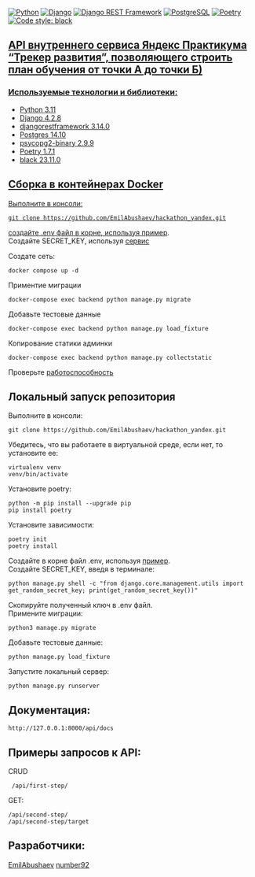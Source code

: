 [![Python](https://img.shields.io/badge/-Python-464646?style=flat-square&logo=Python)](https://www.python.org/)
[![Django](https://img.shields.io/badge/-Django-464646?style=flat-square&logo=Django)](https://www.djangoproject.com/)
[![Django REST Framework](https://img.shields.io/badge/-Django%20REST%20Framework-464646?style=flat-square&logo=Django%20REST%20Framework)](https://www.django-rest-framework.org/)
[![PostgreSQL](https://img.shields.io/badge/-PostgreSQL-464646?style=flat-square&logo=PostgreSQL)](https://www.postgresql.org/)
[![Poetry](https://img.shields.io/endpoint?url=https://python-poetry.org/badge/v0.json)](https://python-poetry.org/)
<a href="https://github.com/psf/black"><img alt="Code style: black" src="https://img.shields.io/badge/code%20style-black-000000.svg">


## API внутреннего сервиса Яндекс Практикума “Трекер развития”, позволяющего строить план обучения от точки А до точки Б)




### Используемые технологии и библиотеки:
* Python 3.11
* Django 4.2.8
* djangorestframework 3.14.0
* Postgres 14.10
* psycopg2-binary 2.9.9
* Poetry 1.7.1
* black 23.11.0

## Сборка в контейнерах Docker  
Выполните в консоли:
```
git clone https://github.com/EmilAbushaev/hackathon_yandex.git
```
создайте .env файл в корне, используя [пример](https://github.com/EmilAbushaev/hackathon_yandex/blob/main/.env.example).  
Создайте SECRET_KEY, используя [сервис](https://djecrety.ir/)  

Создате сеть:  
```
docker compose up -d
```
Приментие миграции  
```
docker-compose exec backend python manage.py migrate
```
Добавьте тестовые данные
```
docker-compose exec backend python manage.py load_fixture
```
Копирование статики админки
```
docker-compose exec backend python manage.py collectstatic 
```
Проверьте [работоспособность](http://localhost:8000/api/docs/)

## Локальный запуск репозитория

Выполните в консоли:
```
git clone https://github.com/EmilAbushaev/hackathon_yandex.git
```
Убедитесь, что вы работаете в виртуальной среде, если нет, то установите ее:
```
virtualenv venv
venv/bin/activate
```
Установите poetry:
```
python -m pip install --upgrade pip
pip install poetry
```
Установите зависимости:
```
poetry init
poetry install
```
Создайте в корне файл .env, используя [пример](https://github.com/EmilAbushaev/hackathon_yandex/blob/main/.env.example).  
Создайте SECRET_KEY, введя в терминале: 
```
python manage.py shell -c "from django.core.management.utils import get_random_secret_key; print(get_random_secret_key())"
```
Cкопируйте полученный ключ в .env файл.  
Примените миграции:
```
python3 manage.py migrate
```
Добавьте тестовые данные:
```
python manage.py load_fixture
```
Запустите локальный сервер:
```
python manage.py runserver
```
## Документация:
```
http://127.0.0.1:8000/api/docs
```

## Примеры запросов к API:
CRUD
```
 /api/first-step/
```
GET:
```
/api/second-step/
/api/second-step/target
```
## Разработчики:  
[EmilAbushaev](https://github.com/EmilAbushaev)
[number92](https://github.com/number92)

